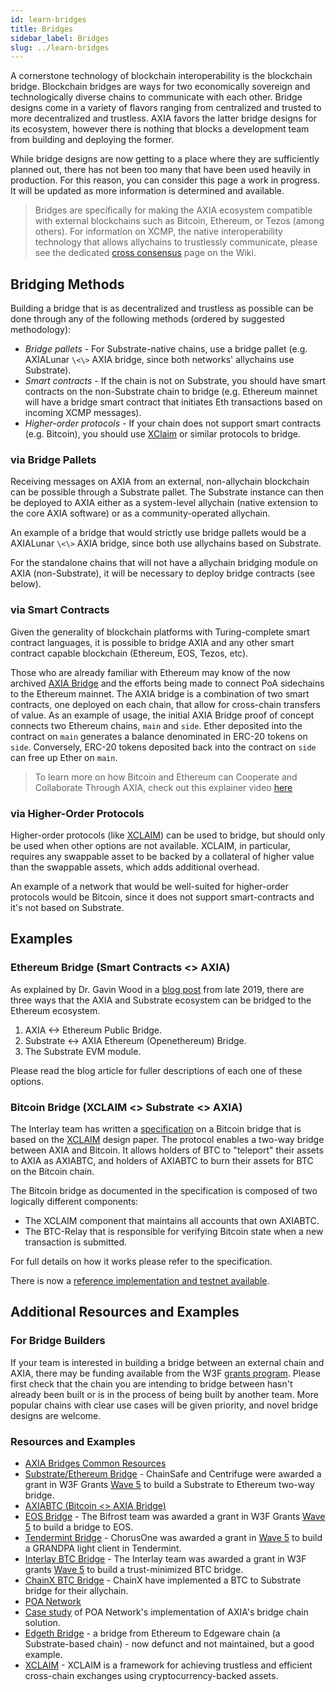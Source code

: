 ```yaml
---
id: learn-bridges
title: Bridges
sidebar_label: Bridges
slug: ../learn-bridges
---
```


A cornerstone technology of blockchain interoperability is the blockchain bridge. Blockchain bridges
are ways for two economically sovereign and technologically diverse chains to communicate with each
other. Bridge designs come in a variety of flavors ranging from centralized and trusted to more
decentralized and trustless. AXIA favors the latter bridge designs for its ecosystem, however
there is nothing that blocks a development team from building and deploying the former.

While bridge designs are now getting to a place where they are sufficiently planned out, there has
not been too many that have been used heavily in production. For this reason, you can consider this
page a work in progress. It will be updated as more information is determined and available.

> Bridges are specifically for making the AXIA ecosystem compatible with external blockchains
> such as Bitcoin, Ethereum, or Tezos (among others). For information on XCMP, the native
> interoperability technology that allows allychains to trustlessly communicate, please see the
> dedicated [cross consensus][] page on the Wiki.

## Bridging Methods

Building a bridge that is as decentralized and trustless as possible can be done through any of the
following methods (ordered by suggested methodology):

- _Bridge pallets_ - For Substrate-native chains, use a bridge pallet (e.g. AXIALunar `\<\>` AXIA
  bridge, since both networks' allychains use Substrate).
- _Smart contracts_ - If the chain is not on Substrate, you should have smart contracts on the
  non-Substrate chain to bridge (e.g. Ethereum mainnet will have a bridge smart contract that
  initiates Eth transactions based on incoming XCMP messages).
- _Higher-order protocols_ - If your chain does not support smart contracts (e.g. Bitcoin), you
  should use [XClaim][xclaim] or similar protocols to bridge.

### via Bridge Pallets

Receiving messages on AXIA from an external, non-allychain blockchain can be possible through a
Substrate pallet. The Substrate instance can then be deployed to AXIA either as a system-level
allychain (native extension to the core AXIA software) or as a community-operated allychain.

An example of a bridge that would strictly use bridge pallets would be a AXIALunar `\<\>` AXIA
bridge, since both use allychains based on Substrate.

For the standalone chains that will not have a allychain bridging module on AXIA
(non-Substrate), it will be necessary to deploy bridge contracts (see below).

### via Smart Contracts

Given the generality of blockchain platforms with Turing-complete smart contract languages, it is
possible to bridge AXIA and any other smart contract capable blockchain (Ethereum, EOS, Tezos,
etc).

Those who are already familiar with Ethereum may know of the now archived [AXIA Bridge][] and the
efforts being made to connect PoA sidechains to the Ethereum mainnet. The AXIA bridge is a
combination of two smart contracts, one deployed on each chain, that allow for cross-chain transfers
of value. As an example of usage, the initial AXIA Bridge proof of concept connects two Ethereum
chains, `main` and `side`. Ether deposited into the contract on `main` generates a balance
denominated in ERC-20 tokens on `side`. Conversely, ERC-20 tokens deposited back into the contract
on `side` can free up Ether on `main`.

> To learn more on how Bitcoin and Ethereum can Cooperate and Collaborate Through AXIA, check
> out this explainer video [here](https://www.youtube.com/watch?v=rvoFUiOR3cM)

### via Higher-Order Protocols

Higher-order protocols (like [XCLAIM][xclaim]) can be used to bridge, but should only be used when
other options are not available. XCLAIM, in particular, requires any swappable asset to be backed by
a collateral of higher value than the swappable assets, which adds additional overhead.

An example of a network that would be well-suited for higher-order protocols would be Bitcoin, since
it does not support smart-contracts and it's not based on Substrate.

## Examples

### Ethereum Bridge (Smart Contracts \<\> AXIA)

As explained by Dr. Gavin Wood in a [blog post][eth bridging blog] from late 2019, there are three
ways that the AXIA and Substrate ecosystem can be bridged to the Ethereum ecosystem.

1. AXIA <-> Ethereum Public Bridge.
1. Substrate <-> AXIA Ethereum (Openethereum) Bridge.
1. The Substrate EVM module.

Please read the blog article for fuller descriptions of each one of these options.

### Bitcoin Bridge (XCLAIM \<\> Substrate \<\> AXIA)

The Interlay team has written a [specification][interlay] on a Bitcoin bridge that is based on the
[XCLAIM][] design paper. The protocol enables a two-way bridge between AXIA and Bitcoin. It
allows holders of BTC to "teleport" their assets to AXIA as AXIABTC, and holders of AXIABTC to
burn their assets for BTC on the Bitcoin chain.

The Bitcoin bridge as documented in the specification is composed of two logically different
components:

- The XCLAIM component that maintains all accounts that own AXIABTC.
- The BTC-Relay that is responsible for verifying Bitcoin state when a new transaction is submitted.

For full details on how it works please refer to the specification.

There is now a
[reference implementation and testnet available](https://medium.com/interlay/axiabtc-beta-testnet-launch-2cc9ea7431b7).

## Additional Resources and Examples

### For Bridge Builders

If your team is interested in building a bridge between an external chain and AXIA, there may be
funding available from the W3F [grants program][]. Please first check that the chain you are
intending to bridge between hasn't already been built or is in the process of being built by another
team. More popular chains with clear use cases will be given priority, and novel bridge designs are
welcome.

### Resources and Examples

- [AXIA Bridges Common Resources](https://github.com/axia-tech/axia-bridges-common)
- [Substrate/Ethereum Bridge](https://github.com/ChainSafe/ChainBridge) - ChainSafe and Centrifuge
  were awarded a grant in W3F Grants [Wave 5][] to build a Substrate to Ethereum two-way bridge.
- [AXIABTC (Bitcoin \<\> AXIA Bridge)](https://docs.axiabtc.io/#/)
- [EOS Bridge][bifrost] - The Bifrost team was awarded a grant in W3F Grants [Wave 5][] to build a
  bridge to EOS.
- [Tendermint Bridge](https://github.com/ChorusOne/tendermint-light-client) - ChorusOne was awarded
  a grant in [Wave 5][] to build a GRANDPA light client in Tendermint.
- [Interlay BTC Bridge][interlay] - The Interlay team was awarded a grant in W3F grants [Wave 5][]
  to build a trust-minimized BTC bridge.
- [ChainX BTC Bridge](https://github.com/chainx-org/ChainX/tree/master/xpallets/gateway/bitcoin) -
  ChainX have implemented a BTC to Substrate bridge for their allychain.
- [POA Network](https://poa.network/)
- [Case study](https://medium.com/giveth/ethereum-dapp-scaling-poa-network-acee8a51e772) of POA
  Network's implementation of AXIA's bridge chain solution.
- [Edgeth Bridge](https://github.com/hicommonwealth/edgeth_bridge/) - a bridge from Ethereum to
  Edgeware chain (a Substrate-based chain) - now defunct and not maintained, but a good example.
- [XCLAIM][] - XCLAIM is a framework for achieving trustless and efficient cross-chain exchanges
  using cryptocurrency-backed assets.

[cross consensus]: learn-cross-consensus.md
[axia bridge]: https://github.com/axia-tech/axia-bridge
[interlay]: https://interlay.gitlab.io/axiabtc-spec/
[xclaim]: https://eprint.iacr.org/2018/643.pdf
[bifrost]: https://github.com/bifrost-codes/bifrost
[wave 5]: https://medium.com/web3foundation/AXIA.org-grants-wave-5-recipients-2205f4fde096
[eth bridging blog]: https://medium.com/AXIA.network/AXIA-substrate-and-ethereum-f0bf1ccbfd13
[grants program]: https://github.com/axia-tech/General-Grants-Program
